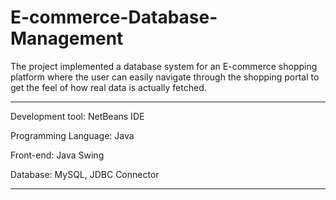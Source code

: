 # E-commerce-Database-Management

The project implemented a database system for an E-commerce shopping platform where the user can easily navigate through the shopping portal to get the feel of how real data is actually fetched. 

---------------------------------------------------------------

Development tool: NetBeans IDE

Programming Language: Java

Front-end: Java Swing

Database: MySQL, JDBC Connector

-----------------------------------------------------------------

